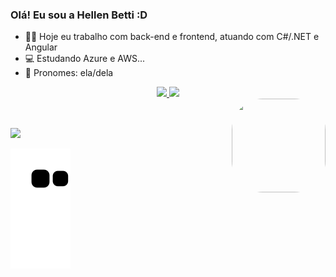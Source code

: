 ### Olá! Eu sou a Hellen Betti :D

- 👩‍💻 Hoje eu trabalho com back-end e frontend, atuando com C#/.NET e Angular
- 💻 Estudando Azure e AWS...
- 👩 Pronomes: ela/dela

<div align="center">
  <a href="https://github.com/HellenBetti">
  <img width="48%" src="https://github-readme-stats.vercel.app/api?username=HellenBetti&show_icons=true&theme=bear&include_all_commits=true&count_private=true"/>
  <img width="48%" src="https://github-readme-stats.vercel.app/api/top-langs/?username=HellenBetti&layout=compact&langs_count=7&theme=bear"/>
</div>
  <link rel="stylesheet" href="https://cdn.jsdelivr.net/gh/devicons/devicon@v2.14.0/devicon.min.css"> 
  <a href="https://picasion.com/"><img align="right" src="https://i.picasion.com/pic91/c8cfec92a75c1fe4c412a7dbe1eb9a67.gif" width="150" height="150" style="border-radius:50px; alt="https://picasion.com/" /></a><br />
</div>
    
  <link rel="stylesheet" href="https://cdn.jsdelivr.net/gh/devicons/devicon@v2.14.0/devicon.min.css"> 
    
  ##
  
  <div> 
  <a href="https://www.linkedin.com/in/hellen-betti-b60156166/" target="_blank"><img src="https://img.shields.io/badge/-LinkedIn-%230077B5?style=for-the-badge&logo=linkedin&logoColor=white" target="_blank"></a> 
 
  ![Snake animation](https://github.com/HellenBetti/HellenBetti/blob/output/github-contribution-grid-snake.svg)
 
</div>
